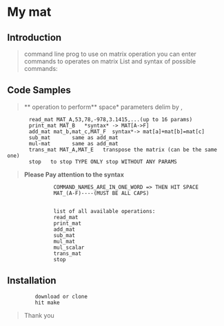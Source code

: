 # My mat

## Introduction

> command line prog to use on matrix operation
            you can enter commands to operates on matrix
            List and syntax of possible commands:


## Code Samples

> ** operation to perform** space* parameters delim by ,

           read_mat MAT_A,53,78,-978,3.1415,...(up to 16 params)
           print_mat MAT_B   *syntax* -> MAT[A->F]
           add_mat mat_b,mat_c,MAT_F  syntax*-> mat[a]+mat[b]=mat[c]
           sub_mat       same as add_mat       
           mul-mat       same as add_mat       
           trans_mat MAT_A,MAT_E   transpose the matrix (can be the same one)
           stop   to stop TYPE ONLY stop WITHOUT ANY PARAMS
           
 >**Please Pay attention to the syntax**
             
                   COMMAND_NAMES_ARE_IN_ONE_WORD => THEN HIT SPACE
                   MAT_(A-F)----(MUST BE ALL CAPS)


                   list of all available operations:
                   read_mat
                   print_mat
                   add_mat
                   sub_mat
                   mul_mat
                   mul_scalar
                   trans_mat
                   stop

## Installation

             download or clone 
             hit make


>Thank you
